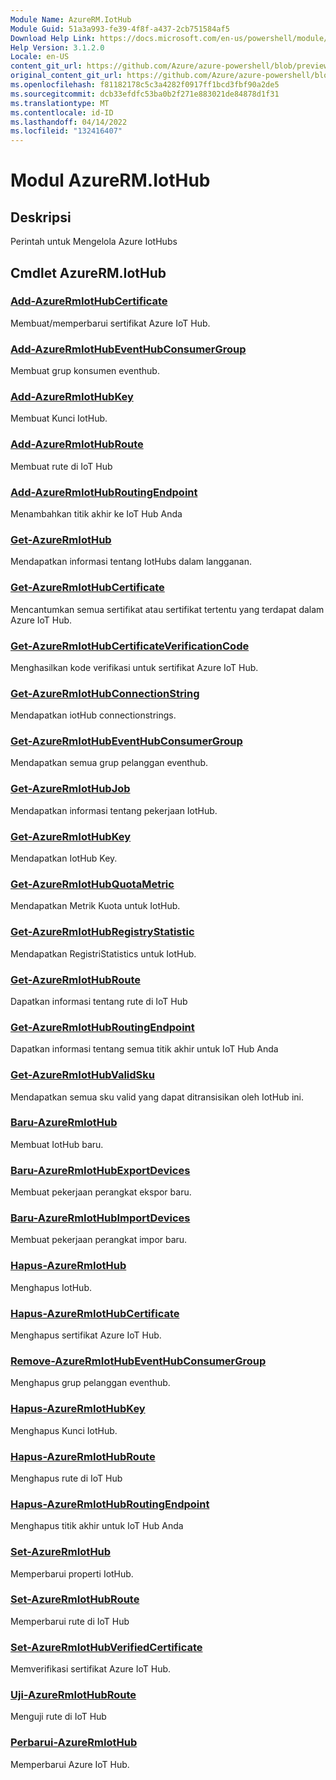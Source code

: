 ```yaml
---
Module Name: AzureRM.IotHub
Module Guid: 51a3a993-fe39-4f8f-a437-2cb751584af5
Download Help Link: https://docs.microsoft.com/en-us/powershell/module/azurerm.iothub
Help Version: 3.1.2.0
Locale: en-US
content_git_url: https://github.com/Azure/azure-powershell/blob/preview/src/ResourceManager/IotHub/Commands.IotHub/help/AzureRM.IotHub.md
original_content_git_url: https://github.com/Azure/azure-powershell/blob/preview/src/ResourceManager/IotHub/Commands.IotHub/help/AzureRM.IotHub.md
ms.openlocfilehash: f81182178c5c3a4282f0917ff1bcd3fbf90a2de5
ms.sourcegitcommit: dcb33efdfc53ba0b2f271e883021de84878d1f31
ms.translationtype: MT
ms.contentlocale: id-ID
ms.lasthandoff: 04/14/2022
ms.locfileid: "132416407"
---
```

# Modul AzureRM.IotHub
## Deskripsi
Perintah untuk Mengelola Azure IotHubs

## Cmdlet AzureRM.IotHub
### [Add-AzureRmIotHubCertificate](Add-AzureRmIotHubCertificate.md)
Membuat/memperbarui sertifikat Azure IoT Hub.

### [Add-AzureRmIotHubEventHubConsumerGroup](Add-AzureRmIotHubEventHubConsumerGroup.md)
Membuat grup konsumen eventhub.

### [Add-AzureRmIotHubKey](Add-AzureRmIotHubKey.md)
Membuat Kunci IotHub.

### [Add-AzureRmIotHubRoute](Add-AzureRmIotHubRoute.md)
Membuat rute di IoT Hub

### [Add-AzureRmIotHubRoutingEndpoint](Add-AzureRmIotHubRoutingEndpoint.md)
Menambahkan titik akhir ke IoT Hub Anda

### [Get-AzureRmIotHub](Get-AzureRmIotHub.md)
Mendapatkan informasi tentang IotHubs dalam langganan.

### [Get-AzureRmIotHubCertificate](Get-AzureRmIotHubCertificate.md)
Mencantumkan semua sertifikat atau sertifikat tertentu yang terdapat dalam Azure IoT Hub. 

### [Get-AzureRmIotHubCertificateVerificationCode](Get-AzureRmIotHubCertificateVerificationCode.md)
Menghasilkan kode verifikasi untuk sertifikat Azure IoT Hub. 

### [Get-AzureRmIotHubConnectionString](Get-AzureRmIotHubConnectionString.md)
Mendapatkan iotHub connectionstrings.

### [Get-AzureRmIotHubEventHubConsumerGroup](Get-AzureRmIotHubEventHubConsumerGroup.md)
Mendapatkan semua grup pelanggan eventhub.

### [Get-AzureRmIotHubJob](Get-AzureRmIotHubJob.md)
Mendapatkan informasi tentang pekerjaan IotHub.

### [Get-AzureRmIotHubKey](Get-AzureRmIotHubKey.md)
Mendapatkan IotHub Key.

### [Get-AzureRmIotHubQuotaMetric](Get-AzureRmIotHubQuotaMetric.md)
Mendapatkan Metrik Kuota untuk IotHub.

### [Get-AzureRmIotHubRegistryStatistic](Get-AzureRmIotHubRegistryStatistic.md)
Mendapatkan RegistriStatistics untuk IotHub.

### [Get-AzureRmIotHubRoute](Get-AzureRmIotHubRoute.md)
Dapatkan informasi tentang rute di IoT Hub

### [Get-AzureRmIotHubRoutingEndpoint](Get-AzureRmIotHubRoutingEndpoint.md)
Dapatkan informasi tentang semua titik akhir untuk IoT Hub Anda

### [Get-AzureRmIotHubValidSku](Get-AzureRmIotHubValidSku.md)
Mendapatkan semua sku valid yang dapat ditransisikan oleh IotHub ini.

### [Baru-AzureRmIotHub](New-AzureRmIotHub.md)
Membuat IotHub baru.

### [Baru-AzureRmIotHubExportDevices](New-AzureRmIotHubExportDevices.md)
Membuat pekerjaan perangkat ekspor baru.

### [Baru-AzureRmIotHubImportDevices](New-AzureRmIotHubImportDevices.md)
Membuat pekerjaan perangkat impor baru.

### [Hapus-AzureRmIotHub](Remove-AzureRmIotHub.md)
Menghapus IotHub.

### [Hapus-AzureRmIotHubCertificate](Remove-AzureRmIotHubCertificate.md)
Menghapus sertifikat Azure IoT Hub.

### [Remove-AzureRmIotHubEventHubConsumerGroup](Remove-AzureRmIotHubEventHubConsumerGroup.md)
Menghapus grup pelanggan eventhub.

### [Hapus-AzureRmIotHubKey](Remove-AzureRmIotHubKey.md)
Menghapus Kunci IotHub.

### [Hapus-AzureRmIotHubRoute](Remove-AzureRmIotHubRoute.md)
Menghapus rute di IoT Hub

### [Hapus-AzureRmIotHubRoutingEndpoint](Remove-AzureRmIotHubRoutingEndpoint.md)
Menghapus titik akhir untuk IoT Hub Anda

### [Set-AzureRmIotHub](Set-AzureRmIotHub.md)
Memperbarui properti IotHub.

### [Set-AzureRmIotHubRoute](Set-AzureRmIotHubRoute.md)
Memperbarui rute di IoT Hub

### [Set-AzureRmIotHubVerifiedCertificate](Set-AzureRmIotHubVerifiedCertificate.md)
Memverifikasi sertifikat Azure IoT Hub. 

### [Uji-AzureRmIotHubRoute](Test-AzureRmIotHubRoute.md)
Menguji rute di IoT Hub

### [Perbarui-AzureRmIotHub](Update-AzureRmIotHub.md)
Memperbarui Azure IoT Hub.

